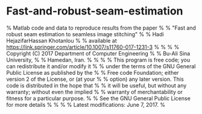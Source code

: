 # Fast-and-robust-seam-estimation

% Matlab code and data to reproduce results from the paper                  %
% "Fast and robust seam estimation to seamless image stitching"             %
% Hadi HejazifarHassan Khotanlou  										                    	%
% available at https://link.springer.com/article/10.1007/s11760-017-1231-3  %
%                                                                           %
% Copyright (C) 2017 Department of Computer Engineering                     %
% Bu-Ali Sina University,                                                   %
% Hamedan, Iran.                                                            %
%                                                                           %
% This program is free code; you can redistribute it and/or modify it       %
% under the terms of the GNU General Public License as published by the     %
% Free code Foundation; either version 2 of the License, or (at your        %
% option) any later version. This code is distributed in the hope that      %
% it will be useful, but without any warranty; without even the implied     %
% warranty of merchantability or fitness for a particular purpose.          %
% See the GNU General Public License for more details                       %
%                                                                           %
% Latest modifications: June 7, 2017.                                       %
